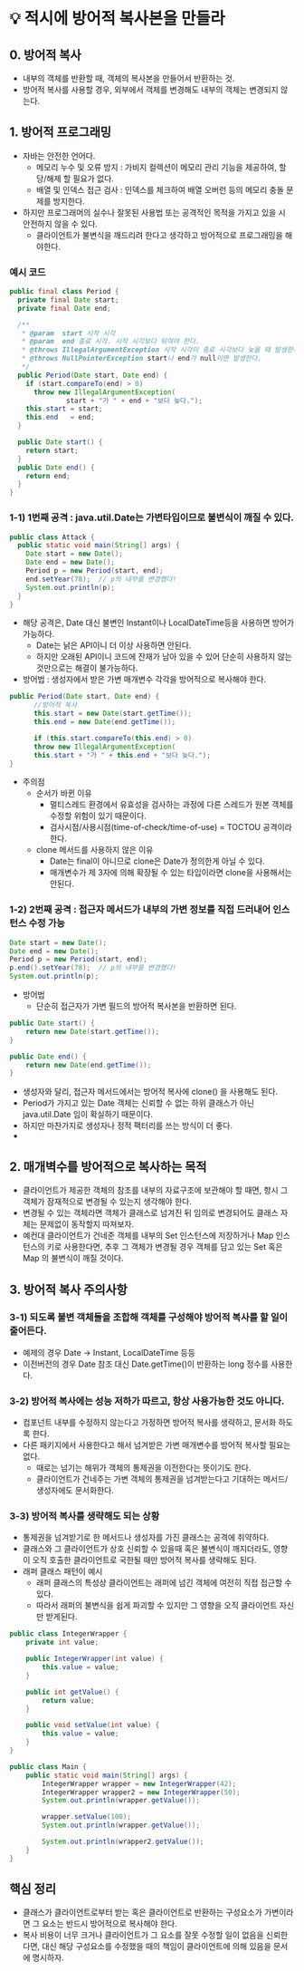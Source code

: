 # 💡 적시에 방어적 복사본을 만들라

## 0. 방어적 복사
* 내부의 객체를 반환할 때, 객체의 복사본을 만들어서 반환하는 것.
* 방어적 복사를 사용할 경우, 외부에서 객체를 변경해도 내부의 객체는 변경되지 않는다.

## 1. 방어적 프로그래밍
* 자바는 안전한 언어다.
  * 메모리 누수 및 오류 방지 : 가비지 컬렉션이 메모리 관리 기능을 제공하여, 할당/해제 할 필요가 없다.
  * 배열 및 인덱스 접근 검사 : 인덱스를 체크하여 배열 오버런 등의 메모리 충돌 문제를 방지한다.
* 하지만 프로그래머의 실수나 잘못된 사용법 또는 공격적인 목적을 가지고 있을 시 안전하지 않을 수 있다.
  * 클라이언트가 불변식을 깨드리려 한다고 생각하고 방어적으로 프로그래밍을 해야한다.
  
### 예시 코드 
```java
public final class Period {
  private final Date start; 
  private final Date end;

  /**
   * @param  start 시작 시각
   * @param  end 종료 시각. 시작 시각보다 뒤여야 한다.
   * @throws IllegalArgumentException 시작 시각이 종료 시각보다 늦을 때 발생한다.
   * @throws NullPointerException start나 end가 null이면 발생한다.
   */
  public Period(Date start, Date end) {
    if (start.compareTo(end) > 0)
      throw new IllegalArgumentException(
              start + "가 " + end + "보다 늦다.");
    this.start = start;
    this.end   = end;
  }

  public Date start() {
    return start;
  }
  public Date end() {
    return end;
  }
}
```
### 1-1) 1번째 공격 : java.util.Date는 가변타입이므로 불변식이 깨질 수 있다. 
```java
public class Attack {
  public static void main(String[] args) {
    Date start = new Date();
    Date end = new Date();
    Period p = new Period(start, end);
    end.setYear(78);  // p의 내부를 변경했다!
    System.out.println(p);
  }
}
```

* 해당 공격은, Date 대신 불변인 Instant이나 LocalDateTime등을 사용하면 방어가 가능하다.
  * Date는 낡은 API이니 더 이상 사용하면 안된다.
  * 하지만 오래된 API이니 코드에 잔재가 남아 있을 수 있어 단순히 사용하지 않는것만으로는 해결이 불가능하다.
* 방어법 : 생성자에서 받은 가변 매개변수 각각을 방어적으로 복사해야 한다.
```java
public Period(Date start, Date end) {
      //방어적 복사
      this.start = new Date(start.getTime());
      this.end = new Date(end.getTime());

      if (this.start.compareTo(this.end) > 0)
      throw new IllegalArgumentException(
      this.start + "가 " + this.end + "보다 늦다.");
}
```
* 주의점
  * 순서가 바뀐 이유
    * 멀티스레드 환경에서 유효성을 검사하는 과정에 다른 스레드가 원본 객체를 수정할 위험이 있기 때문이다.
    * 검사시점/사용시점(time-of-check/time-of-use) = TOCTOU 공격이라 한다.
  * clone 메서드를 사용하지 않은 이유
    * Date는 final이 아니므로 clone은 Date가 정의한게 아닐 수 있다.
    * 매개변수가 제 3자에 의해 확장될 수 있는 타입이라면 clone을 사용해서는 안된다.

### 1-2) 2번째 공격 : 접근자 메서드가 내부의 가변 정보를 직접 드러내어 인스턴스 수정 가능
```java
Date start = new Date();
Date end = new Date();
Period p = new Period(start, end);
p.end().setYear(78);  // p의 내부를 변경했다!
System.out.println(p);
```
* 방어법
  * 단순히 접근자가 가변 필드의 방어적 복사본을 반환하면 된다.
```java
public Date start() {
    return new Date(start.getTime());
}

public Date end() {
    return new Date(end.getTime());
}
```
* 생성자와 달리, 접근자 메서드에서는 방어적 복사에 clone() 을 사용해도 된다. 
* Period가 가지고 있는 Date 객체는 신뢰할 수 없는 하위 클래스가 아닌 java.util.Date 임이 확실하기 때문이다. 
* 하지만 마찬가지로 생성자나 정적 팩터리를 쓰는 방식이 더 좋다.
* 
## 2. 매개벽수를 방어적으로 복사하는 목적
* 클라이언트가 제공한 객체의 참조를 내부의 자료구조에 보관해야 할 때면, 항시 그 객체가 잠재적으로 변경될 수 있는지 생각해야 한다. 
* 변경될 수 있는 객체라면 객체가 클래스로 넘겨진 뒤 임의로 변경되어도 클래스 자체는 문제없이 동작할지 따져보자.
* 예컨대 클라이언트가 건네준 객체를 내부의 Set 인스턴스에 저장하거나 Map 인스턴스의 키로 사용한다면, 추후 그 객체가 변경될 경우 객체를 담고 있는 Set 혹은 Map 의 불변식이 깨질 것이다.

## 3. 방어적 복사 주의사항
### 3-1) 되도록 불변 객체들을 조합해 객체를 구성해야 방어적 복사를 할 일이 줄어든다.
 * 예제의 경우 Date -> Instant, LocalDateTime 등등
 * 이전버전의 경우 Date 참조 대신 Date.getTime()이 반환하는 long 정수를 사용한다.

### 3-2) 방어적 복사에는 성능 저하가 따르고, 항상 사용가능한 것도 아니다.
 * 컴포넌트 내부를 수정하지 않는다고 가정하면 방어적 복사를 생략하고, 문서화 하도록 한다.
 * 다른 패키지에서 사용한다고 해서 넘겨받은 가변 매개변수를 방어적 복사할 필요는 없다.
   * 때로는 넘기는 해위가 객체의 통제권을 이전한다는 뜻이기도 한다.
   * 클라이언트가 건네주는 가변 객체의 통제권을 넘겨받는다고 기대하는 메서드/생성자에도 문서화한다.

### 3-3) 방어적 복사를 생략해도 되는 상황
  * 통제권을 넘겨받기로 한 메서드나 생성자를 가진 클래스는 공격에 취약하다.
  * 클래스와 그 클라이언트가 상호 신뢰할 수 있을때 혹은 불변식이 깨지더라도, 영향이 오직 호출한 클라이언트로 국한될 때만 방어적 복사를 생략해도 된다.
  * 래퍼 클래스 패턴이 예시
    * 래퍼 클래스의 특성상 클라이언트는 래퍼에 넘긴 객체에 여전히 직접 접근할 수 있다.
    * 따라서 래퍼의 불변식을 쉽게 파괴할 수 있지만 그 영향을 오직 클라이언트 자신만 받게된다.
```java
public class IntegerWrapper {
    private int value;

    public IntegerWrapper(int value) {
        this.value = value;
    }

    public int getValue() {
        return value;
    }

    public void setValue(int value) {
        this.value = value;
    }
}
```

```java
public class Main {
    public static void main(String[] args) {
        IntegerWrapper wrapper = new IntegerWrapper(42);
        IntegerWrapper wrapper2 = new IntegerWrapper(50);
        System.out.println(wrapper.getValue());

        wrapper.setValue(100);
        System.out.println(wrapper.getValue());

        System.out.println(wrapper2.getValue());
    }
}
```
## 핵심 정리
 * 클래스가 클라이언트로부터 받는 혹은 클라이언트로 반환하는 구성요소가 가변이라면 그 요소는 반드시 방어적으로 복사해야 한다.
 * 복사 비용이 너무 크거나 클라이언트가 그 요소를 잘못 수정할 일이 없음을 신뢰한다면, 대신 해당 구성요소를 수정했을 때의 책임이 클라이언트에 의해 있음을 문서에 명시하자.